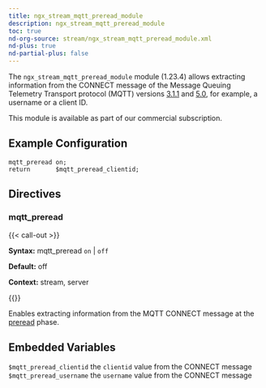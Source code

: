 ```yaml
---
title: ngx_stream_mqtt_preread_module
description: ngx_stream_mqtt_preread_module
toc: true
nd-org-source: stream/ngx_stream_mqtt_preread_module.xml
nd-plus: true
nd-partial-plus: false
---
```



<!--
      ********************************************************************************
      🛑 WARNING: AUTOGENERATED FILE - DO NOT EDIT 🛑 This Markdown file was
      automatically generated from the source XML documentation. Any manual
      changes made directly to this file will be overwritten. To request or
      suggest changes, please edit the source XML files instead.
      https://github.com/nginx/nginx.org/tree/main/xml/en
      ********************************************************************************
      -->


The `ngx_stream_mqtt_preread_module` module (1.23.4) allows
extracting information from the CONNECT message
of the Message Queuing Telemetry Transport protocol (MQTT) versions
[3.1.1](https://docs.oasis-open.org/mqtt/mqtt/v3.1.1/mqtt-v3.1.1.html)
and
[5.0](https://docs.oasis-open.org/mqtt/mqtt/v5.0/mqtt-v5.0.html),
for example, a username or a client ID.

This module is available as part of our
commercial subscription.
## Example Configuration


```nginx
mqtt_preread on;
return       $mqtt_preread_clientid;

```

## Directives

### mqtt_preread

{{< call-out >}}

**Syntax:** mqtt_preread `on` | `off`

**Default:** off

**Context:** stream, server


{{</call-out>}}


Enables extracting information from the MQTT CONNECT message at
the [preread](/nginx/module-reference/stream/stream_processing#preread_phase) phase.
## Embedded Variables

`$mqtt_preread_clientid`
the `clientid` value from the CONNECT message
`$mqtt_preread_username`
the `username` value from the CONNECT message
